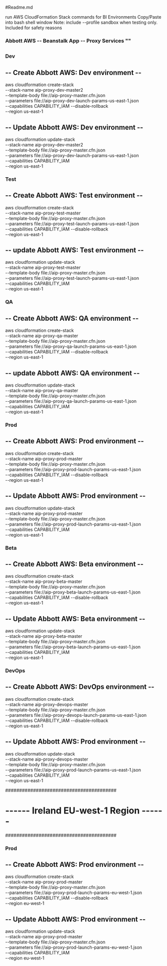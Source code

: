 #Readme.md

run AWS CloudFormation Stack commands for BI Environments
Copy/Paste into bash shell window
Note: include --profile sandbox when testing only. Included for safety reasons




### Abbott AWS -- Beanstalk App -- Proxy Services ""
##
### Dev
## -- Create Abbott AWS: Dev environment --
aws cloudformation create-stack \
--stack-name aip-proxy-dev-master2 \
--template-body file://aip-proxy-master.cfn.json \
--parameters file://aip-proxy-dev-launch-params-us-east-1.json \
--capabilities CAPABILITY_IAM --disable-rollback \
--region us-east-1

## -- Update Abbott AWS: Dev environment --
aws cloudformation update-stack \
--stack-name aip-proxy-dev-master2 \
--template-body file://aip-proxy-master.cfn.json \
--parameters file://aip-proxy-dev-launch-params-us-east-1.json \
--capabilities CAPABILITY_IAM \
--region us-east-1


### Test
## -- Create Abbott AWS: Test environment --
aws cloudformation create-stack \
--stack-name aip-proxy-test-master \
--template-body file://aip-proxy-master.cfn.json \
--parameters file://aip-proxy-test-launch-params-us-east-1.json \
--capabilities CAPABILITY_IAM --disable-rollback \
--region us-east-1

## -- update Abbott AWS: Test environment --
aws cloudformation update-stack \
--stack-name aip-proxy-test-master \
--template-body file://aip-proxy-master.cfn.json \
--parameters file://aip-proxy-test-launch-params-us-east-1.json \
--capabilities CAPABILITY_IAM \
--region us-east-1


### QA
## -- Create Abbott AWS: QA environment --
aws cloudformation create-stack \
--stack-name aip-proxy-qa-master \
--template-body file://aip-proxy-master.cfn.json \
--parameters file://aip-proxy-qa-launch-params-us-east-1.json \
--capabilities CAPABILITY_IAM --disable-rollback \
--region us-east-1

## -- update Abbott AWS: QA environment --
aws cloudformation update-stack \
--stack-name aip-proxy-qa-master \
--template-body file://aip-proxy-master.cfn.json \
--parameters file://aip-proxy-qa-launch-params-us-east-1.json \
--capabilities CAPABILITY_IAM \
--region us-east-1


### Prod
## -- Create Abbott AWS: Prod environment --
aws cloudformation create-stack \
--stack-name aip-proxy-prod-master \
--template-body file://aip-proxy-master.cfn.json \
--parameters file://aip-proxy-prod-launch-params-us-east-1.json \
--capabilities CAPABILITY_IAM --disable-rollback \
--region us-east-1


## -- Update Abbott AWS: Prod environment --
aws cloudformation update-stack \
--stack-name aip-proxy-prod-master \
--template-body file://aip-proxy-master.cfn.json \
--parameters file://aip-proxy-prod-launch-params-us-east-1.json \
--capabilities CAPABILITY_IAM \
--region us-east-1


### Beta
## -- Create Abbott AWS: Beta environment --
aws cloudformation create-stack \
--stack-name aip-proxy-beta-master \
--template-body file://aip-proxy-master.cfn.json \
--parameters file://aip-proxy-beta-launch-params-us-east-1.json \
--capabilities CAPABILITY_IAM --disable-rollback \
--region us-east-1


## -- Update Abbott AWS: Beta environment --
aws cloudformation update-stack \
--stack-name aip-proxy-beta-master \
--template-body file://aip-proxy-master.cfn.json \
--parameters file://aip-proxy-beta-launch-params-us-east-1.json \
--capabilities CAPABILITY_IAM \
--region us-east-1




### DevOps
## -- Create Abbott AWS: DevOps environment --
aws cloudformation create-stack \
--stack-name aip-proxy-devops-master \
--template-body file://aip-proxy-master.cfn.json \
--parameters file://aip-proxy-devops-launch-params-us-east-1.json \
--capabilities CAPABILITY_IAM --disable-rollback \
--region us-east-1


## -- Update Abbott AWS: Prod environment --
aws cloudformation update-stack \
--stack-name aip-proxy-devops-master \
--template-body file://aip-proxy-master.cfn.json \
--parameters file://aip-proxy-prod-launch-params-us-east-1.json \
--capabilities CAPABILITY_IAM \
--region us-east-1





########################################
# ------ Ireland EU-west-1 Region ------
########################################


### Prod
## -- Create Abbott AWS: Prod environment --
aws cloudformation create-stack \
--stack-name aip-proxy-prod-master \
--template-body file://aip-proxy-master.cfn.json \
--parameters file://aip-proxy-prod-launch-params-eu-west-1.json \
--capabilities CAPABILITY_IAM --disable-rollback \
--region eu-west-1


## -- Update Abbott AWS: Prod environment --
aws cloudformation update-stack \
--stack-name aip-proxy-prod-master \
--template-body file://aip-proxy-master.cfn.json \
--parameters file://aip-proxy-prod-launch-params-eu-west-1.json \
--capabilities CAPABILITY_IAM \
--region eu-west-1
